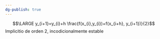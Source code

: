 ```yaml
---
dg-publish: true
---
```

$$\LARGE y_{i+1}=y_{i}+h \frac{f(x_{i},y_{i})+f(x_{i+h}, y_{i+1})}{2}$$
Implicitio de orden 2, incodicionalmente estable
